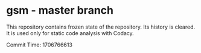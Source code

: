 # gsm - master branch

This repository contains frozen state of the repository.
Its history is cleared. It is used only for static code
analysis with Codacy.

Commit Time: 1706766613